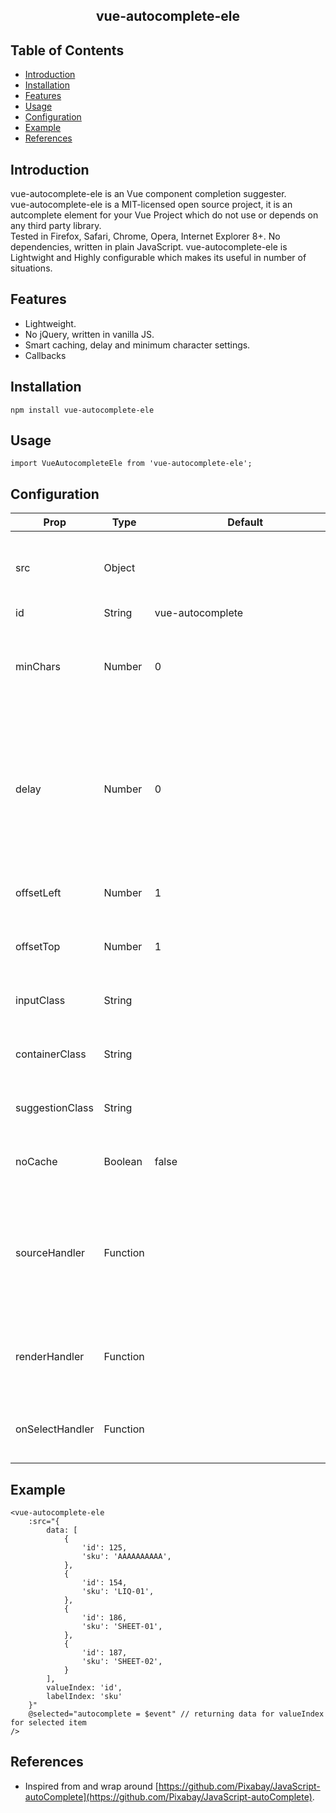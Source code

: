 <h2 align="center">vue-autocomplete-ele</h2>

## Table of Contents
- [Introduction](#introduction)
- [Installation](#install)
- [Features](#features)
- [Usage](#usage)
- [Configuration](#configuration)
- [Example](#example)
- [References](#references)

## Introduction <a name = "introduction"></a>
vue-autocomplete-ele is an Vue component completion suggester.\
vue-autocomplete-ele is a MIT-licensed open source project, it is an autcomplete element for your Vue Project which do not use or depends on any third party library.\
Tested in Firefox, Safari, Chrome, Opera, Internet Explorer 8+. No dependencies, written in plain JavaScript.
vue-autocomplete-ele is Lightwight and Highly configurable which makes its useful in number of situations.

## Features <a name = "features"></a>
* Lightweight.
* No jQuery, written in vanilla JS.
* Smart caching, delay and minimum character settings.
* Callbacks

## Installation <a name = "install"></a>
```
npm install vue-autocomplete-ele
```

## Usage <a name = "usage"></a>
```
import VueAutocompleteEle from 'vue-autocomplete-ele';
```

## Configuration <a name = "configuration"></a>

| Prop                | Type          | <div style="width:290px">Default </div>                   | Description                   |
|---------------------|---------------|---------------------------|-------------------------------|
| src                 | Object        |                           | ```{ data: Array, valueIndex: String <from data>, labelIndex: String <from data>}```|
| id                  | String        | vue-autocomplete          |
| minChars            | Number        | 0                         | Minimum number of characters (>=1) a user must type before a search is performed.|
| delay               | Number        | 0                         | The delay in milliseconds between when a keystroke occurs and when a search is performed. A zero-delay is more responsive, but can produce a lot of load.|
| offsetLeft          | Number        | 1                         | Optional left offset of the suggestions container.|
| offsetTop           | Number        | 1                         | Optional top offset of the suggestions container. |
| inputClass          | String        |                           | Custom class/es that get/s added to the input element.|
| containerClass      | String        |                           | Custom class/es that get/s added to the dropdown menu container.|
| suggestionClass     | String        |                           | Custom class/es that get/s added to the dropdown menu.|
| noCache             | Boolean       |   false                   | Determines if performed searches should be cached.|
| sourceHandler       | Function      |                           | The sourceHandler function iterates through an array of (local) choices and we return a new array containing all (lowercased) matches.|
| renderHandler       | Function      |                           | The renderHandler function allows to customize the dropdown menu item|
| onSelectHandler     | Function      |                           | The onSelectHandler function allows to do something on select event|


## Example <a name = "example"></a>
```
<vue-autocomplete-ele
    :src="{
        data: [
            {
                'id': 125,
                'sku': 'AAAAAAAAAA',
            },
            {
                'id': 154,
                'sku': 'LIQ-01',
            },
            {
                'id': 186,
                'sku': 'SHEET-01',
            },
            {
                'id': 187,
                'sku': 'SHEET-02',
            }
        ],
        valueIndex: 'id',
        labelIndex: 'sku'
    }"
    @selected="autocomplete = $event" // returning data for valueIndex for selected item
/>
```

## References <a name = "references"></a>
- Inspired from and wrap around [https://github.com/Pixabay/JavaScript-autoComplete](https://github.com/Pixabay/JavaScript-autoComplete).
